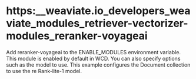 # https:\_\_weaviate.io_developers_weaviate_modules_retriever-vectorizer-modules_reranker-voyageai

Add reranker-voyageai to the ENABLE_MODULES environment variable. This module is enabled by default in WCD. You can also specify options such as the model to use. This example configures the Document collection to use the re Rank-lite-1 model.
